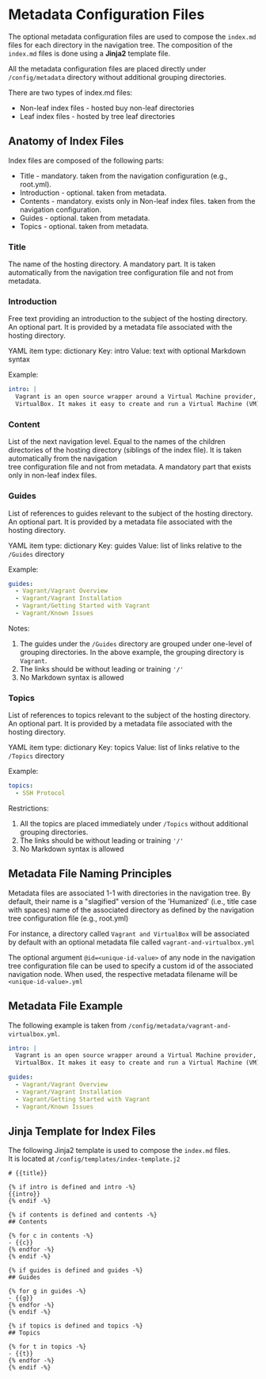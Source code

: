 # Metadata Configuration Files

The optional metadata configuration files are used to compose the `index.md` files for each directory
in the navigation tree. The composition of the `index.md` files is done using a **Jinja2** template 
file.

All the metadata configuration files are placed directly under `/config/metadata` directory without 
additional grouping directories.

There are two types of index.md files:
- Non-leaf index files - hosted buy non-leaf directories
- Leaf index files - hosted by tree leaf directories

## Anatomy of Index Files

Index files are composed of the following parts:
- Title - mandatory. taken from the navigation configuration (e.g., root.yml).
- Introduction - optional. taken from metadata.
- Contents - mandatory. exists only in Non-leaf index files. taken from the navigation configuration.
- Guides - optional. taken from metadata.
- Topics - optional. taken from metadata.

### Title

The name of the hosting directory. A mandatory part. It is taken automatically from the navigation 
tree configuration file and not from metadata.

### Introduction

Free text providing an introduction to the subject of the hosting directory. An optional part. 
It is provided by a metadata file associated with the hosting directory.

YAML item type: dictionary
Key: intro
Value: text with optional Markdown syntax

Example:

```yml
intro: |
  Vagrant is an open source wrapper around a Virtual Machine provider, such as Oracle's 
  VirtualBox. It makes it easy to create and run a Virtual Machine (VM) from the command line.
```

### Content

List of the next navigation level. Equal to the names of the children directories
of the hosting directory (siblings of the index file). It is taken automatically from the navigation  
tree configuration file and not from metadata. A mandatory part that exists only in non-leaf index 
files.

### Guides

List of references to guides relevant to the subject of the hosting directory. An optional part. 
It is provided by a metadata file associated with the hosting directory.

YAML item type: dictionary
Key: guides
Value: list of links relative to the `/Guides` directory

Example:

```yml
guides:
  - Vagrant/Vagrant Overview
  - Vagrant/Vagrant Installation
  - Vagrant/Getting Started with Vagrant
  - Vagrant/Known Issues
```

Notes: 
1. The guides under the `/Guides` directory are grouped under one-level of grouping directories. 
   In the above example, the grouping directory is `Vagrant`.
2. The links should be without leading or training `'/'`
3. No Markdown syntax is allowed

### Topics

List of references to topics relevant to the subject of the hosting directory. An optional part. 
It is provided by a metadata file associated with the hosting directory.

YAML item type: dictionary
Key: topics
Value: list of links relative to the `/Topics` directory

Example:

```yml
topics:
  - SSH Protocol
```

Restrictions: 
1. All the topics are placed immediately under `/Topics` without additional grouping directories.
2. The links should be without leading or training `'/'`
3. No Markdown syntax is allowed

## Metadata File Naming Principles

Metadata files are associated 1-1 with directories in the navigation tree.
By default, their name is a "slagified" version of the 'Humanized' (i.e., title case with spaces)
name of the associated directory as defined by the navigation tree configuration file (e.g., root.yml)

For instance, a directory called `Vagrant and VirtualBox` will be associated by default with an 
optional metadata file called `vagrant-and-virtualbox.yml`

The optional argument `@id=<unique-id-value>` of any node in the navigation tree configuration file 
can be used to specify a custom id of the associated navigation node. When used, the respective 
metadata filename will be `<unique-id-value>.yml`  

## Metadata File Example

The following example is taken from `/config/metadata/vagrant-and-virtualbox.yml`.

```yml
intro: |
  Vagrant is an open source wrapper around a Virtual Machine provider, such as Oracle's 
  VirtualBox. It makes it easy to create and run a Virtual Machine (VM) from the command line.

guides:
  - Vagrant/Vagrant Overview
  - Vagrant/Vagrant Installation
  - Vagrant/Getting Started with Vagrant
  - Vagrant/Known Issues
```

## Jinja Template for Index Files

The following Jinja2 template is used to compose the `index.md` files.  
It is located at `/config/templates/index-template.j2`

```jinja2
# {{title}}

{% if intro is defined and intro -%}
{{intro}}
{% endif -%}

{% if contents is defined and contents -%}
## Contents

{% for c in contents -%}
- {{c}}
{% endfor -%}
{% endif -%}

{% if guides is defined and guides -%}
## Guides

{% for g in guides -%}
- {{g}}
{% endfor -%}
{% endif -%}

{% if topics is defined and topics -%}
## Topics

{% for t in topics -%}
- {{t}}
{% endfor -%}
{% endif -%}
```
